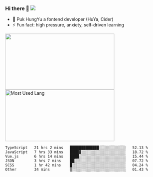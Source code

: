 ### Hi there 👋   ![](https://komarev.com/ghpvc/?username=trojan0523&color=ff69b4&label=PV+Since+2020-1-1)

 - 🔭 Puk HungYu a fontend developer (HuYa, Cider)
 - ⚡ Fun fact: high pressure, anxiety, self-driven learning 

 <img align="left" width="350px" height="180px" src="https://github-readme-stats.vercel.app/api?username=trojan0523&show_icons=true&icon_color=199861&count_private=true" />
 
 <img width="350px" height="165px" alt="Most Used Lang" src="https://github-readme-stats.vercel.app/api/top-langs/?username=trojan0523&layout=compact"/>
 

 <!--START_SECTION:waka-->

```text
TypeScript   21 hrs 2 mins   █████████████░░░░░░░░░░░░   52.13 %
JavaScript   7 hrs 33 mins   ████▓░░░░░░░░░░░░░░░░░░░░   18.72 %
Vue.js       6 hrs 14 mins   ████░░░░░░░░░░░░░░░░░░░░░   15.44 %
JSON         3 hrs 7 mins    ██░░░░░░░░░░░░░░░░░░░░░░░   07.72 %
SCSS         1 hr 42 mins    █░░░░░░░░░░░░░░░░░░░░░░░░   04.24 %
Other        34 mins         ▒░░░░░░░░░░░░░░░░░░░░░░░░   01.43 %
```

<!--END_SECTION:waka-->

 
<!--
**Trojan0523/Trojan0523** is a ✨ _special_ ✨ repository because its `README.md` (this file) appears on your GitHub profile.

Here are some ideas to get you started:

- 👯 looking to collaborate on where? i don`t know
- 🤔 I’m looking for help with ...
- 💬 Ask me about ...
- 📫 How to reach me: ...
- 😄 Pronouns: ...
- ⚡ Fun fact: ...
![](https://komarev.com/ghpvc/?username=trojan0523)
-->
